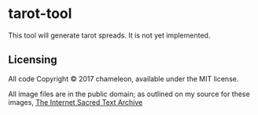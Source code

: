 # tarot-tool

This tool will generate tarot spreads. It is not yet implemented.

## Licensing

All code Copyright © 2017 chameleon, available under the MIT license.

All image files are in the public domain; as outlined on my source for these
images, [The Internet Sacred Text Archive](http://www.sacred-texts.com/tarot/index.htm)
